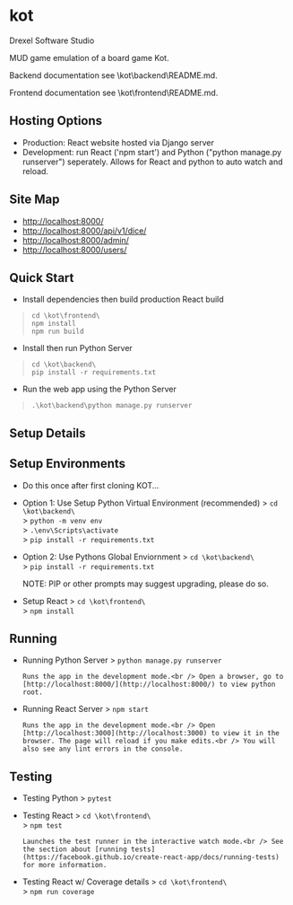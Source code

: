 # kot

Drexel Software Studio

MUD game emulation of a board game Kot.

Backend documentation see \kot\backend\README.md.

Frontend documentation see \kot\frontend\README.md.

## Hosting Options

* Production: React website hosted via Django server
* Development: run React ('npm start') and Python ("python manage.py runserver") seperately. Allows for React and python to auto watch and reload.

## Site Map

* <http://localhost:8000/>
* <http://localhost:8000/api/v1/dice/>
* <http://localhost:8000/admin/>
* <http://localhost:8000/users/>

## Quick Start

* Install dependencies then build production React build

> `cd \kot\frontend\` </br>
> `npm install` </br>
> `npm run build` </br>

* Install then run Python Server

> `cd \kot\backend\` </br>
> `pip install -r requirements.txt`</br>

* Run the web app using the Python Server
> `.\kot\backend\python manage.py runserver` </br>


## Setup Details

## Setup Environments

* Do this once after first cloning KOT...

* Option 1: Use Setup Python Virtual Environment (recommended)
      > `cd \kot\backend\` </br>
      > `python -m venv env` </br>
      > `.\env\Scripts\activate` </br>
      > `pip install -r requirements.txt`

* Option 2: Use Pythons Global Enviornment
      > `cd \kot\backend\` </br>
      > `pip install -r requirements.txt`

    NOTE: PIP or other prompts may suggest upgrading, please do so.

* Setup React
      > `cd \kot\frontend\` </br>
      > `npm install`

## Running

* Running Python Server
      > `python manage.py runserver`</br>

      Runs the app in the development mode.<br /> Open a browser, go to [http://localhost:8000/](http://localhost:8000/) to view python root.

* Running React Server
      > `npm start`</br>

      Runs the app in the development mode.<br /> Open [http://localhost:3000](http://localhost:3000) to view it in the browser. The page will reload if you make edits.<br /> You will also see any lint errors in the console.

## Testing

* Testing Python
      > `pytest`</br>

* Testing React
      > `cd \kot\frontend\` </br>
      > `npm test`
      
      Launches the test runner in the interactive watch mode.<br /> See the section about [running tests](https://facebook.github.io/create-react-app/docs/running-tests) for more information.

* Testing React w/ Coverage details
      > `cd \kot\frontend\` </br>
      > `npm run coverage`
